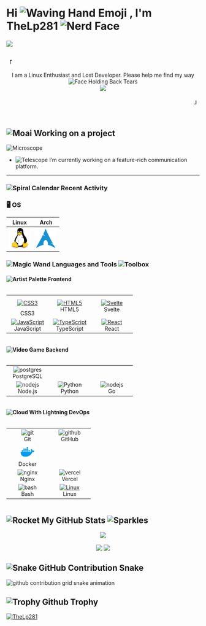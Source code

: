 # Hi <img src="https://raw.githubusercontent.com/Tarikul-Islam-Anik/Animated-Fluent-Emojis/master/Emojis/Hand%20gestures/Waving%20Hand.png" alt="Waving Hand Emoji" width="30px"/> , I'm TheLp281 <img src="https://raw.githubusercontent.com/Tarikul-Islam-Anik/Animated-Fluent-Emojis/master/Emojis/Smilies/Nerd%20Face.png" alt="Nerd Face" width="25" height="25" />

<div align="left">
  <img src="https://komarev.com/ghpvc/?username=thelp281&style=flat" align="center" />
</div>
<br>
<p align="left"><strong>「</strong></p>
<p align="center">
  I am a Linux Enthusiast and Lost Developer. Please help me find my way 
  <img src="https://raw.githubusercontent.com/Tarikul-Islam-Anik/Animated-Fluent-Emojis/master/Emojis/Smilies/Face%20Holding%20Back%20Tears.png" alt="Face Holding Back Tears" width="25" height="25" />
  <br>
  <img src="https://readme-typing-svg.herokuapp.com?size=14&color=97a4e2&center=true&width=410&height=45&lines=I+am+still+thinking+'probably🤔'.">
</p>
<p align="right"><strong>」</strong></p>
<br>

## <img src="https://raw.githubusercontent.com/Tarikul-Islam-Anik/Telegram-Animated-Emojis/main/Travel%20and%20Places/Moai.webp" alt="Moai" width="25" height="25" /> Working on a project 
<img src="https://raw.githubusercontent.com/Tarikul-Islam-Anik/Telegram-Animated-Emojis/main/Objects/Microscope.webp" alt="Microscope" width="25" height="25" />

- <img src="https://raw.githubusercontent.com/Tarikul-Islam-Anik/Telegram-Animated-Emojis/main/Objects/Telescope.webp" alt="Telescope" width="25" height="25" /> I’m currently working on a feature-rich communication platform.

---

### <img src="https://raw.githubusercontent.com/Tarikul-Islam-Anik/Animated-Fluent-Emojis/master/Emojis/Objects/Spiral%20Calendar.png" alt="Spiral Calendar" width="25" height="25" /> Recent Activity

### 🖥️ OS

| Linux                                                                                                                                        | Arch                                                                                                                                               |
| -------------------------------------------------------------------------------------------------------------------------------------------- | -------------------------------------------------------------------------------------------------------------------------------------------------- | 
| <img src="https://github.com/devicons/devicon/blob/master/icons/linux/linux-original.svg" title="Linux" alt="Linux" width="55" height="55"/> | <img src="https://github.com/devicons/devicon/blob/master/icons/archlinux/archlinux-original.svg" title="Arch" alt="Arch" width="55" height="55"/> |

### <img src="https://raw.githubusercontent.com/Tarikul-Islam-Anik/Telegram-Animated-Emojis/main/Activity/Magic%20Wand.webp" alt="Magic Wand" width="25" height="25" /> Languages and Tools <img src="https://raw.githubusercontent.com/Tarikul-Islam-Anik/Telegram-Animated-Emojis/main/Objects/Toolbox.webp" alt="Toolbox" width="25" height="25" />

#### <img src="https://raw.githubusercontent.com/Tarikul-Islam-Anik/Telegram-Animated-Emojis/main/Activity/Artist%20Palette.webp" alt="Artist Palette" width="25" height="25" /> Frontend

<table align="left">
  <tr>
    <td align="center" width="96">
      <a href="https://www.w3schools.com/css/" target="_blank">
        <img style="margin: 10px" src="https://profilinator.rishav.dev/skills-assets/css3-original-wordmark.svg" alt="CSS3" height="48" width="48" />
      </a>
      <br>CSS3
    </td>
    <td align="center" width="96">
      <a href="https://en.wikipedia.org/wiki/HTML5" target="_blank">
        <img src="https://profilinator.rishav.dev/skills-assets/html5-original-wordmark.svg" alt="HTML5" height="48" width="48" />
      </a>
      <br>HTML5
    </td>
    <td align="center" width="96">
      <a href="https://svelte.dev/" target="_blank" rel="noreferrer">
        <img src="https://skillicons.dev/icons?i=svelte" alt="Svelte" width="48" height="48" />
      </a>
      <br>Svelte
    </td>
  </tr>
  <tr>
    <td align="center" width="96">
      <a href="https://www.javascript.com/" target="_blank" rel="noreferrer">
        <img src="https://techstack-generator.vercel.app/js-icon.svg" alt="JavaScript" height="40" width="40" />
      </a>
      <br>JavaScript
    </td>
    <td align="center" width="96">
      <a href="https://www.typescriptlang.org/" target="_blank" rel="noreferrer">
        <img src="https://techstack-generator.vercel.app/ts-icon.svg" alt="TypeScript" height="40" width="40" />
      </a>
      <br>TypeScript
    </td>
    <td align="center" width="96">
      <a href="https://react.dev/" target="_blank" rel="noreferrer">
        <img src="https://techstack-generator.vercel.app/react-icon.svg" alt="React" width="48" height="48" />
      </a>
      <br>React
    </td>
  </tr>
</table>
<br clear="left" />


#### <img src="https://raw.githubusercontent.com/Tarikul-Islam-Anik/Telegram-Animated-Emojis/main/Activity/Video%20Game.webp" alt="Video Game" width="25" height="25" /> Backend

<table align="left">
  <tr>
    <td align="center" width="96">
        <img src="https://skillicons.dev/icons?i=postgres" width="48" height="48" alt="postgres" />
      <br>PostgreSQL
    </td>
  </tr>
  <tr>
    <td align="center"  width="96">
        <img src="https://skillicons.dev/icons?i=nodejs" width="48" height="48" alt="nodejs" />
      <br>Node.js
    </td>
    <td align="center" width="96">
        <img src="https://techstack-generator.vercel.app/python-icon.svg" width="48" height="48" alt="Python" />
      <br>Python
    </td>
    <td align="center" width="96">
        <img src="https://skillicons.dev/icons?i=go" width="48" height="48" alt="nodejs" />
      <br>Go
    </td>
  </tr>
</table>
<br clear="left" />

#### <img src="https://raw.githubusercontent.com/Tarikul-Islam-Anik/Telegram-Animated-Emojis/main/Animals%20and%20Nature/Cloud%20With%20Lightning.webp" alt="Cloud With Lightning" width="25" height="25" /> DevOps

<table align="left">
  <tr>
    <td align="center" width="96">
        <img src="https://skillicons.dev/icons?i=git" width="48" height="48" alt="git" />
      <br>Git
    </td>
    <td align="center" width="96">
        <img src="https://techstack-generator.vercel.app/github-icon.svg" width="48" height="48" alt="github" />
      <br>GitHub
    </td>
<!--     <td align="center" width="96">
        <img src="https://skillicons.dev/icons?i=gitlab" width="48" height="48" alt="gitlab" />
      <br>GitLab
    </td> -->
  </tr>
  <tr>
    <!-- <td align="center" width="96">
        <img src="https://skillicons.dev/icons?i=gcp" width="48" height="48" alt="gcp" />
      <br>GCP
    </td>
    <td align="center" width="96">
        <img src="https://skillicons.dev/icons?i=azure" width="48" height="48" alt="azure" />
      <br>Azure
    </td> -->
    <td align="center" width="96">
          <a href="https://www.docker.com/" target="_blank" rel="noreferrer"> <img src="./assets/docker.svg" alt="docker" width="40" height="40"/> </a>
      <br>Docker
    </td>
  </tr>
  <tr>
    <td align="center" width="96">
        <img src="https://techstack-generator.vercel.app/nginx-icon.svg" width="48" height="48" alt="nginx" />
      <br>Nginx
    </td>
    <td align="center" width="96">
        <img src="https://skillicons.dev/icons?i=vercel" width="48" height="48" alt="vercel" />
      <br>Vercel
    </td>
  </tr>
  <tr>
    <td align="center" width="96">
        <img src="https://skillicons.dev/icons?i=bash" width="48" height="48" alt="bash" />
      <br>Bash
    </td>
    <td align="center" width="96">
        <a href="https://www.linux.org/" target="_blank"><img src="https://profilinator.rishav.dev/skills-assets/linux-original.svg" alt="Linux" height="48" width="48" /></a>
      <br>Linux
    </td>
  </tr>
</table>
<br clear="left" />

## <img src="https://raw.githubusercontent.com/Tarikul-Islam-Anik/Telegram-Animated-Emojis/main/Travel%20and%20Places/Rocket.webp" alt="Rocket" width="25" height="25" /> My GitHub Stats <img src="https://raw.githubusercontent.com/Tarikul-Islam-Anik/Telegram-Animated-Emojis/main/Activity/Sparkles.webp" alt="Sparkles" width="25" height="25" />

<div align="center">
<img src="https://github-readme-streak-stats.herokuapp.com/?user=TheLp281&theme=vision-friendly-dark&hide_border=false&border_radius=5&card_width=800&date_format=M%20j%5B%2C%20Y%5D"/>

<img height="180em" src="https://github-readme-stats.vercel.app/api?username=TheLp281&show_icons=true&theme=vision-friendly-dark&include_all_commits=true&count_private=true"/> <img height="180em" src="https://github-readme-stats.vercel.app/api/top-langs/?username=TheLp281&layout=compact&theme=vision-friendly-dark"/>

</div>

## <img src="https://raw.githubusercontent.com/Tarikul-Islam-Anik/Telegram-Animated-Emojis/main/Animals%20and%20Nature/Snake.webp" alt="Snake" width="25" height="25" /> GitHub Contribution Snake

<picture>
  <source media="(prefers-color-scheme: dark)" srcset="https://github.com/TheLp281/TheLp281/blob/output/github-contribution-grid-snake-dark.svg" />
  <source media="(prefers-color-scheme: light)" srcset="https://github.com/TheLp281/TheLp281/blob/output/github-contribution-grid-snake.svg" />
  <img alt="github contribution grid snake animation" src="https://github.com/TheLp281/TheLp281/blob/output/github-contribution-grid-snake-dark.svg" />
</picture>

## <img src="https://raw.githubusercontent.com/Tarikul-Islam-Anik/Telegram-Animated-Emojis/main/Activity/Trophy.webp" alt="Trophy" width="25" height="25" /> Github Trophy

<p align="left"> <a href="https://github.com/ryo-ma/github-profile-trophy"><img src="https://github-profile-trophy.vercel.app/?username=TheLp281&theme=onedark" alt="TheLp281" /></a> </p>
